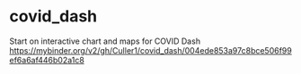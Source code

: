 # covid_dash
Start on interactive chart and maps for COVID Dash
https://mybinder.org/v2/gh/Culler1/covid_dash/004ede853a97c8bce506f99ef6a6af446b02a1c8
